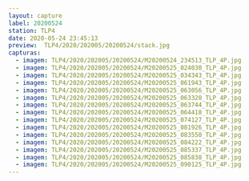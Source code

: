 ```yaml
---
layout: capture
label: 20200524
station: TLP4
date: 2020-05-24 23:45:13
preview:  TLP4/2020/202005/20200524/stack.jpg
capturas:
  - imagem: TLP4/2020/202005/20200524/M20200524_234513_TLP_4P.jpg
  - imagem: TLP4/2020/202005/20200524/M20200525_024030_TLP_4P.jpg
  - imagem: TLP4/2020/202005/20200524/M20200525_034343_TLP_4P.jpg
  - imagem: TLP4/2020/202005/20200524/M20200525_061943_TLP_4P.jpg
  - imagem: TLP4/2020/202005/20200524/M20200525_063056_TLP_4P.jpg
  - imagem: TLP4/2020/202005/20200524/M20200525_063320_TLP_4P.jpg
  - imagem: TLP4/2020/202005/20200524/M20200525_063744_TLP_4P.jpg
  - imagem: TLP4/2020/202005/20200524/M20200525_064418_TLP_4P.jpg
  - imagem: TLP4/2020/202005/20200524/M20200525_074127_TLP_4P.jpg
  - imagem: TLP4/2020/202005/20200524/M20200525_081926_TLP_4P.jpg
  - imagem: TLP4/2020/202005/20200524/M20200525_083550_TLP_4P.jpg
  - imagem: TLP4/2020/202005/20200524/M20200525_084222_TLP_4P.jpg
  - imagem: TLP4/2020/202005/20200524/M20200525_085337_TLP_4P.jpg
  - imagem: TLP4/2020/202005/20200524/M20200525_085838_TLP_4P.jpg
  - imagem: TLP4/2020/202005/20200524/M20200525_090125_TLP_4P.jpg
---
```

